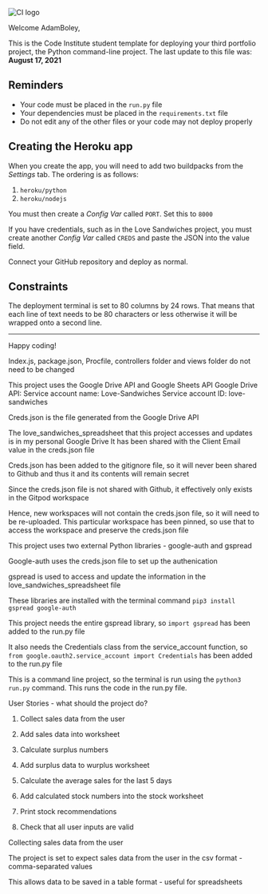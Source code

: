 ![CI logo](https://codeinstitute.s3.amazonaws.com/fullstack/ci_logo_small.png)

Welcome AdamBoley,

This is the Code Institute student template for deploying your third portfolio project, the Python command-line project. The last update to this file was: **August 17, 2021**

## Reminders

* Your code must be placed in the `run.py` file
* Your dependencies must be placed in the `requirements.txt` file
* Do not edit any of the other files or your code may not deploy properly

## Creating the Heroku app

When you create the app, you will need to add two buildpacks from the _Settings_ tab. The ordering is as follows:

1. `heroku/python`
2. `heroku/nodejs`

You must then create a _Config Var_ called `PORT`. Set this to `8000`

If you have credentials, such as in the Love Sandwiches project, you must create another _Config Var_ called `CREDS` and paste the JSON into the value field.

Connect your GitHub repository and deploy as normal.

## Constraints

The deployment terminal is set to 80 columns by 24 rows. That means that each line of text needs to be 80 characters or less otherwise it will be wrapped onto a second line.

-----
Happy coding!


Index.js, package.json, Procfile, controllers folder and views folder do not need to be changed

This project uses the Google Drive API and Google Sheets API
Google Drive API:
Service account name: Love-Sandwiches
Service account ID: love-sandwiches

Creds.json is the file generated from the Google Drive API

The love_sandwiches_spreadsheet that this project accesses and updates is in my personal Google Drive
It has been shared with the Client Email value in the creds.json file

Creds.json has been added to the gitignore file, so it will never been shared to Github and thus it and its contents will remain secret

Since the creds.json file is not shared with Github, it effectively only exists in the Gitpod workspace

Hence, new workspaces will not contain the creds.json file, so it will need to be re-uploaded. This particular workspace has been pinned, so use that to access the workspace and preserve the creds.json file

This project uses two external Python libraries - google-auth and gspread

Google-auth uses the creds.json file to set up the authenication

gspread is used to access and update the information in the love_sandwiches_spreadsheet file

These libraries are installed with the terminal command `pip3 install gspread google-auth`

This project needs the entire gspread library, so `import gspread` has been added to the run.py file

It also needs the Credentials class from the service_account function, so `from google.oauth2.service_account import Credentials` has been added to the run.py file


This is a command line project, so the terminal is run using the `python3 run.py` command. This runs the code in the run.py file. 

User Stories - what should the project do?

1. Collect sales data from the user

2. Add sales data into worksheet

3. Calculate surplus numbers

4. Add surplus data to wurplus worksheet

5. Calculate the average sales for the last 5 days

6. Add calculated stock numbers into the stock worksheet

7. Print stock recommendations

8. Check that all user inputs are valid


Collecting sales data from the user

The project is set to expect sales data from the user in the csv format - comma-separated values

This allows data to be saved in a table format - useful for spreadsheets